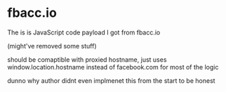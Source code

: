 # fbacc.io

The is is JavaScript code payload I got from fbacc.io

(might've removed some stuff)

should be comaptible with proxied hostname,  just uses window.location.hostname instead of facebook.com for most of the logic

dunno why author didnt even implmenet this from the start to be honest
